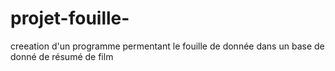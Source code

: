 # projet-fouille-
creeation d'un programme permentant le fouille de donnée dans un base de donné de résumé de film
